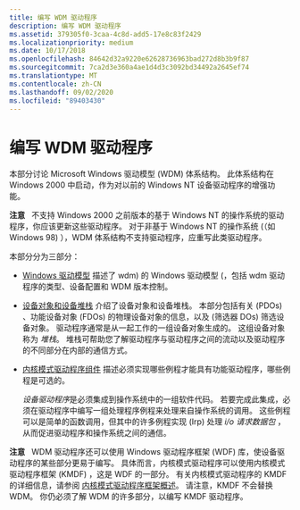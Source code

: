 ```yaml
---
title: 编写 WDM 驱动程序
description: 编写 WDM 驱动程序
ms.assetid: 379305f0-3caa-4c8d-add5-17e8c83f2429
ms.localizationpriority: medium
ms.date: 10/17/2018
ms.openlocfilehash: 84642d32a9220e62628736963bad272d8b3b9f87
ms.sourcegitcommit: 7ca2d3e360a4ae1d4d3c3092bd34492a2645ef74
ms.translationtype: MT
ms.contentlocale: zh-CN
ms.lasthandoff: 09/02/2020
ms.locfileid: "89403430"
---
```

# <a name="writing-wdm-drivers"></a>编写 WDM 驱动程序


本部分讨论 Microsoft Windows 驱动模型 (WDM) 体系结构。 此体系结构在 Windows 2000 中启动，作为对以前的 Windows NT 设备驱动程序的增强功能。

**注意**   不支持 Windows 2000 之前版本的基于 Windows NT 的操作系统的驱动程序，你应该更新这些驱动程序。 对于非基于 Windows NT 的操作系统 (（如 Windows 98) ），WDM 体系结构不支持驱动程序，应重写此类驱动程序。

 

本部分分为三部分：

-   [Windows 驱动模型](introduction-to-wdm.md) 描述了 wdm) 的 Windows 驱动模型 (，包括 wdm 驱动程序的类型、设备配置和 WDM 版本控制。

-   [设备对象和设备堆栈](introduction-to-device-objects.md) 介绍了设备对象和设备堆栈。 本部分包括有关 (PDOs) 、功能设备对象 (FDOs) 的物理设备对象的信息，以及 (筛选器 DOs) 筛选设备对象。 驱动程序通常是从一起工作的一组设备对象生成的。 这组设备对象称为 *堆栈*。 堆栈可帮助您了解驱动程序与驱动程序之间的流动以及驱动程序的不同部分在内部的通信方式。

-   [内核模式驱动程序组件](kernel-mode-driver-components.md) 描述必须实现哪些例程才能具有功能驱动程序，哪些例程是可选的。

    *设备驱动程序*是必须集成到操作系统中的一组软件代码。 若要完成此集成，必须在驱动程序中编写一组处理程序例程来处理来自操作系统的调用。 这些例程可以是简单的函数调用，但其中的许多例程实现 (Irp) 处理 *i/o 请求数据包* ，从而促进驱动程序和操作系统之间的通信。

**注意**   WDM 驱动程序还可以使用 Windows 驱动程序框架 (WDF) 库，使设备驱动程序的某些部分更易于编写。 具体而言，内核模式驱动程序可以使用内核模式驱动程序框架 (KMDF) ，这是 WDF 的一部分。 有关内核模式驱动程序的 KMDF 的详细信息，请参阅 [内核模式驱动程序框架概述](../wdf/index.md)。 请注意，KMDF 不会替换 WDM。 你仍必须了解 WDM 的许多部分，以编写 KMDF 驱动程序。

 

 

